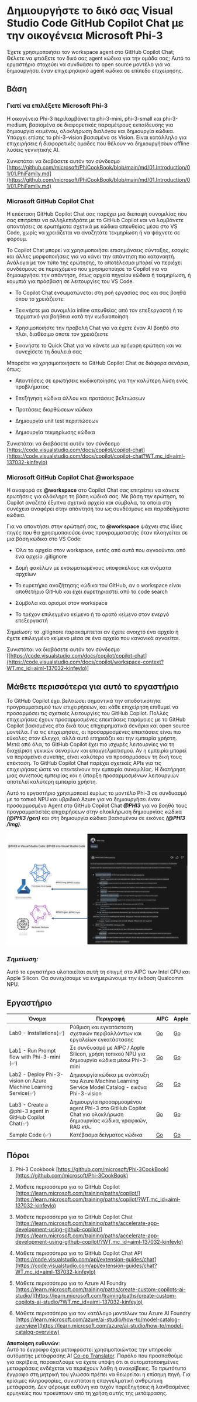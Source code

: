 <!--
CO_OP_TRANSLATOR_METADATA:
{
  "original_hash": "00b7a699de8ac405fa821f4c0f7fc0ab",
  "translation_date": "2025-05-09T19:13:10+00:00",
  "source_file": "md/02.Application/02.Code/Phi3/VSCodeExt/README.md",
  "language_code": "el"
}
-->
# **Δημιουργήστε το δικό σας Visual Studio Code GitHub Copilot Chat με την οικογένεια Microsoft Phi-3**

Έχετε χρησιμοποιήσει τον workspace agent στο GitHub Copilot Chat; Θέλετε να φτιάξετε τον δικό σας agent κώδικα για την ομάδα σας; Αυτό το εργαστήριο στοχεύει να συνδυάσει το open source μοντέλο για να δημιουργήσει έναν επιχειρησιακό agent κώδικα σε επίπεδο επιχείρησης.

## **Βάση**

### **Γιατί να επιλέξετε Microsoft Phi-3**

Η οικογένεια Phi-3 περιλαμβάνει τα phi-3-mini, phi-3-small και phi-3-medium, βασισμένα σε διαφορετικές παραμέτρους εκπαίδευσης για δημιουργία κειμένου, ολοκλήρωση διαλόγου και δημιουργία κώδικα. Υπάρχει επίσης το phi-3-vision βασισμένο σε Vision. Είναι κατάλληλο για επιχειρήσεις ή διαφορετικές ομάδες που θέλουν να δημιουργήσουν offline λύσεις γεννητικής AI.

Συνιστάται να διαβάσετε αυτόν τον σύνδεσμο [https://github.com/microsoft/PhiCookBook/blob/main/md/01.Introduction/01/01.PhiFamily.md](https://github.com/microsoft/PhiCookBook/blob/main/md/01.Introduction/01/01.PhiFamily.md)

### **Microsoft GitHub Copilot Chat**

Η επέκταση GitHub Copilot Chat σας παρέχει μια διεπαφή συνομιλίας που σας επιτρέπει να αλληλεπιδράτε με το GitHub Copilot και να λαμβάνετε απαντήσεις σε ερωτήματα σχετικά με κώδικα απευθείας μέσα στο VS Code, χωρίς να χρειάζεται να αναζητάτε τεκμηρίωση ή να ψάχνετε σε φόρουμ.

Το Copilot Chat μπορεί να χρησιμοποιήσει επισημάνσεις σύνταξης, εσοχές και άλλες μορφοποιήσεις για να κάνει την απάντηση πιο κατανοητή. Ανάλογα με τον τύπο της ερώτησης, το αποτέλεσμα μπορεί να περιέχει συνδέσμους σε περιεχόμενο που χρησιμοποίησε το Copilot για να δημιουργήσει την απάντηση, όπως αρχεία πηγαίου κώδικα ή τεκμηρίωση, ή κουμπιά για πρόσβαση σε λειτουργίες του VS Code.

- Το Copilot Chat ενσωματώνεται στη ροή εργασίας σας και σας βοηθά όπου το χρειάζεστε:

- Ξεκινήστε μια συνομιλία inline απευθείας από τον επεξεργαστή ή το τερματικό για βοήθεια κατά την κωδικοποίηση

- Χρησιμοποιήστε την προβολή Chat για να έχετε έναν AI βοηθό στο πλάι, διαθέσιμο όποτε τον χρειάζεστε

- Εκκινήστε το Quick Chat για να κάνετε μια γρήγορη ερώτηση και να συνεχίσετε τη δουλειά σας

Μπορείτε να χρησιμοποιήσετε το GitHub Copilot Chat σε διάφορα σενάρια, όπως:

- Απαντήσεις σε ερωτήσεις κωδικοποίησης για την καλύτερη λύση ενός προβλήματος

- Επεξήγηση κώδικα άλλου και προτάσεις βελτιώσεων

- Προτάσεις διορθώσεων κώδικα

- Δημιουργία unit test περιπτώσεων

- Δημιουργία τεκμηρίωσης κώδικα

Συνιστάται να διαβάσετε αυτόν τον σύνδεσμο [https://code.visualstudio.com/docs/copilot/copilot-chat](https://code.visualstudio.com/docs/copilot/copilot-chat?WT.mc_id=aiml-137032-kinfeylo)

###  **Microsoft GitHub Copilot Chat @workspace**

Η αναφορά σε **@workspace** στο Copilot Chat σας επιτρέπει να κάνετε ερωτήσεις για ολόκληρη τη βάση κώδικά σας. Με βάση την ερώτηση, το Copilot αναζητά έξυπνα σχετικά αρχεία και σύμβολα, τα οποία στη συνέχεια αναφέρει στην απάντησή του ως συνδέσμους και παραδείγματα κώδικα.

Για να απαντήσει στην ερώτησή σας, το **@workspace** ψάχνει στις ίδιες πηγές που θα χρησιμοποιούσε ένας προγραμματιστής όταν πλοηγείται σε μια βάση κώδικα στο VS Code:

- Όλα τα αρχεία στον workspace, εκτός από αυτά που αγνοούνται από ένα αρχείο .gitignore

- Δομή φακέλων με ενσωματωμένους υποφακέλους και ονόματα αρχείων

- Το ευρετήριο αναζήτησης κώδικα του GitHub, αν ο workspace είναι αποθετήριο GitHub και έχει ευρετηριαστεί από το code search

- Σύμβολα και ορισμοί στον workspace

- Το τρέχον επιλεγμένο κείμενο ή το ορατό κείμενο στον ενεργό επεξεργαστή

Σημείωση: το .gitignore παρακάμπτεται αν έχετε ανοιχτό ένα αρχείο ή έχετε επιλεγμένο κείμενο μέσα σε ένα αρχείο που κανονικά αγνοείται.

Συνιστάται να διαβάσετε αυτόν τον σύνδεσμο [[https://code.visualstudio.com/docs/copilot/copilot-chat](https://code.visualstudio.com/docs/copilot/workspace-context?WT.mc_id=aiml-137032-kinfeylo)]

## **Μάθετε περισσότερα για αυτό το εργαστήριο**

Το GitHub Copilot έχει βελτιώσει σημαντικά την αποδοτικότητα προγραμματισμού των επιχειρήσεων, και κάθε επιχείρηση επιθυμεί να προσαρμόσει τις σχετικές λειτουργίες του GitHub Copilot. Πολλές επιχειρήσεις έχουν προσαρμοσμένες επεκτάσεις παρόμοιες με το GitHub Copilot βασισμένες στα δικά τους επιχειρηματικά σενάρια και open source μοντέλα. Για τις επιχειρήσεις, οι προσαρμοσμένες επεκτάσεις είναι πιο εύκολες στον έλεγχο, αλλά αυτό επηρεάζει και την εμπειρία χρήστη. Μετά από όλα, το GitHub Copilot έχει πιο ισχυρές λειτουργίες για τη διαχείριση γενικών σεναρίων και επαγγελματισμού. Αν η εμπειρία μπορεί να παραμείνει συνεπής, είναι καλύτερο να προσαρμόσουν τη δική τους επέκταση. Το GitHub Copilot Chat παρέχει σχετικές APIs για τις επιχειρήσεις ώστε να επεκτείνουν την εμπειρία συνομιλίας. Η διατήρηση μιας συνεπούς εμπειρίας και η ύπαρξη προσαρμοσμένων λειτουργιών αποτελεί καλύτερη εμπειρία χρήστη.

Αυτό το εργαστήριο χρησιμοποιεί κυρίως το μοντέλο Phi-3 σε συνδυασμό με το τοπικό NPU και υβριδικό Azure για να δημιουργήσει έναν προσαρμοσμένο Agent στο GitHub Copilot Chat ***@PHI3*** για να βοηθά τους προγραμματιστές επιχειρήσεων στην ολοκλήρωση δημιουργίας κώδικα ***(@PHI3 /gen)*** και στη δημιουργία κώδικα βασισμένου σε εικόνες ***(@PHI3 /img)***.

![PHI3](../../../../../../../translated_images/cover.410a18b85555fad4ca8bfb8f0b1776a96ae7f8eae1132b8f0c09d4b92b8e3365.el.png)

### ***Σημείωση:*** 

Αυτό το εργαστήριο υλοποιείται αυτή τη στιγμή στο AIPC των Intel CPU και Apple Silicon. Θα συνεχίσουμε να ενημερώνουμε την έκδοση Qualcomm NPU.


## **Εργαστήριο**


| Όνομα | Περιγραφή | AIPC | Apple |
| ------------ | ----------- | -------- |-------- |
| Lab0 - Installations(✅) | Ρύθμιση και εγκατάσταση σχετικών περιβαλλόντων και εργαλείων εγκατάστασης | [Go](./HOL/AIPC/01.Installations.md) |[Go](./HOL/Apple/01.Installations.md) |
| Lab1 - Run Prompt flow with Phi-3-mini (✅) | Σε συνδυασμό με AIPC / Apple Silicon, χρήση τοπικού NPU για δημιουργία κώδικα μέσω Phi-3-mini | [Go](./HOL/AIPC/02.PromptflowWithNPU.md) |  [Go](./HOL/Apple/02.PromptflowWithMLX.md) |
| Lab2 - Deploy Phi-3-vision on Azure Machine Learning Service(✅) | Δημιουργία κώδικα με ανάπτυξη του Azure Machine Learning Service Model Catalog - εικόνα Phi-3-vision | [Go](./HOL/AIPC/03.DeployPhi3VisionOnAzure.md) |[Go](./HOL/Apple/03.DeployPhi3VisionOnAzure.md) |
| Lab3 - Create a @phi-3 agent in GitHub Copilot Chat(✅)  | Δημιουργία προσαρμοσμένου agent Phi-3 στο GitHub Copilot Chat για ολοκλήρωση δημιουργίας κώδικα, γραφικών, RAG κτλ. | [Go](./HOL/AIPC/04.CreatePhi3AgentInVSCode.md) | [Go](./HOL/Apple/04.CreatePhi3AgentInVSCode.md) |
| Sample Code (✅)  | Κατέβασμα δείγματος κώδικα | [Go](../../../../../../../code/07.Lab/01/AIPC) | [Go](../../../../../../../code/07.Lab/01/Apple) |


## **Πόροι**

1. Phi-3 Cookbook [https://github.com/microsoft/Phi-3CookBook](https://github.com/microsoft/Phi-3CookBook)

2. Μάθετε περισσότερα για το GitHub Copilot [https://learn.microsoft.com/training/paths/copilot/](https://learn.microsoft.com/training/paths/copilot/?WT.mc_id=aiml-137032-kinfeylo)

3. Μάθετε περισσότερα για το GitHub Copilot Chat [https://learn.microsoft.com/training/paths/accelerate-app-development-using-github-copilot/](https://learn.microsoft.com/training/paths/accelerate-app-development-using-github-copilot/?WT.mc_id=aiml-137032-kinfeylo)

4. Μάθετε περισσότερα για το GitHub Copilot Chat API [https://code.visualstudio.com/api/extension-guides/chat](https://code.visualstudio.com/api/extension-guides/chat?WT.mc_id=aiml-137032-kinfeylo)

5. Μάθετε περισσότερα για το Azure AI Foundry [https://learn.microsoft.com/training/paths/create-custom-copilots-ai-studio/](https://learn.microsoft.com/training/paths/create-custom-copilots-ai-studio/?WT.mc_id=aiml-137032-kinfeylo)

6. Μάθετε περισσότερα για τον κατάλογο μοντέλων του Azure AI Foundry [https://learn.microsoft.com/azure/ai-studio/how-to/model-catalog-overview](https://learn.microsoft.com/azure/ai-studio/how-to/model-catalog-overview)

**Αποποίηση ευθυνών**:  
Αυτό το έγγραφο έχει μεταφραστεί χρησιμοποιώντας την υπηρεσία αυτόματης μετάφρασης AI [Co-op Translator](https://github.com/Azure/co-op-translator). Παρόλο που προσπαθούμε για ακρίβεια, παρακαλούμε να έχετε υπόψη ότι οι αυτοματοποιημένες μεταφράσεις ενδέχεται να περιέχουν λάθη ή ανακρίβειες. Το πρωτότυπο έγγραφο στη μητρική του γλώσσα πρέπει να θεωρείται η επίσημη πηγή. Για κρίσιμες πληροφορίες, συνιστάται η επαγγελματική ανθρώπινη μετάφραση. Δεν φέρουμε ευθύνη για τυχόν παρεξηγήσεις ή λανθασμένες ερμηνείες που προκύπτουν από τη χρήση αυτής της μετάφρασης.